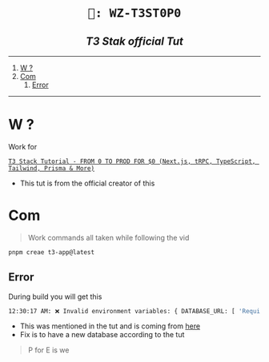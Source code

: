 <h1 align="center"><code> 🎇: WZ-T3ST0P0 </code></h1>
<h2 align="center"><i> T3 Stak official Tut </i></h2>

---

1. [W ?](#w-)
2. [Com](#com)
   1. [Error](#error)

---

# W ?

Work for 

[` T3 Stack Tutorial - FROM 0 TO PROD FOR $0 (Next.js, tRPC, TypeScript, Tailwind, Prisma & More) `](https://youtu.be/YkOSUVzOAA4)
- This tut is from the official creator of this 


# Com 

> Work commands all taken while following the vid 

```sh 
pnpm creae t3-app@latest 
```
## Error 

During build you will get this 

```sh 
12:30:17 AM: ❌ Invalid environment variables: { DATABASE_URL: [ 'Required' ] }
```
- This was mentioned in the tut and is coming from [here](https://github.com/wezbest/wz-t3st0p0/blob/main/c1/src/env.mjs#L9-L11)
- Fix is to have a new database according to the tut 

> P for E is we
>
> 
